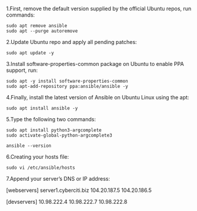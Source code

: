 1.First, remove the default version supplied by the official Ubuntu repos, run commands:
```
sudo apt remove ansible
sudo apt --purge autoremove
````
2.Update Ubuntu repo and apply all pending patches:
````
sudo apt update -y
````
3.Install software-properties-common package on Ubuntu to enable PPA support, run:
````
sudo apt -y install software-properties-common
sudo apt-add-repository ppa:ansible/ansible -y
````
4.Finally, install the latest version of Ansible on Ubuntu Linux using the apt:
````
sudo apt install ansible -y
````

5.Type the following two commands:
````
sudo apt install python3-argcomplete
sudo activate-global-python-argcomplete3
````
````
ansible --version
````

6.Creating your hosts file:
````
sudo vi /etc/ansible/hosts
````
7.Append your server’s DNS or IP address:

[webservers]
server1.cyberciti.biz
104.20.187.5
104.20.186.5

[devservers]
10.98.222.4
10.98.222.7
10.98.222.8
